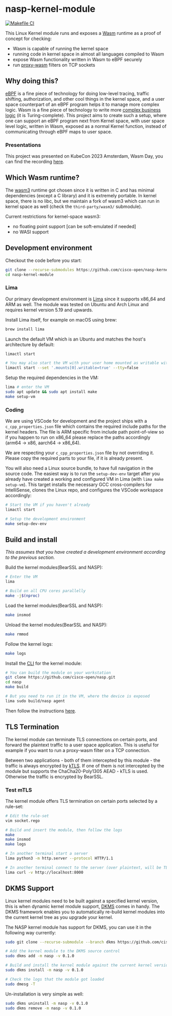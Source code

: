 # nasp-kernel-module

[![Makefile CI](https://github.com/cisco-open/nasp-kernel-module/actions/workflows/build.yml/badge.svg)](https://github.com/cisco-open/nasp-kernel-module/actions/workflows/build.yml)

This Linux Kernel module runs and exposes a [Wasm](https://webassembly.org) runtime as a proof of concept for checking:
- Wasm is capable of running the kernel space
- running code in kernel space in almost all languages compiled to Wasm
- expose Wasm functionality written in Wasm to eBPF securely
- run [proxy-wasm](https://github.com/proxy-wasm/spec) filters on TCP sockets

## Why doing this?

[eBPF](https://ebpf.io) is a fine piece of technology for doing low-level tracing, traffic shifting, authorization, and other cool things in the kernel space, and a user space counterpart of an eBPF program helps it to manage more complex logic. Wasm is a fine piece of technology to write more [complex business logic](https://www.secondstate.io/articles/ebpf-and-webassembly-whose-vm-reigns-supreme/) (it is Turing-complete). This project aims to create such a setup, where one can support an eBPF program next from Kernel space, with user space level logic, written in Wasm, exposed as a normal Kernel function, instead of communicating through eBPF maps to user space.

### Presentations

This project was presented on KubeCon 2023 Amsterdam, Wasm Day, you can find the recording [here](https://www.youtube.com/watch?v=JSKNch6piyY).

## Which Wasm runtime?

The [wasm3](https://github.com/wasm3/wasm3) runtime got chosen since it is written in C and has minimal dependencies (except a C library) and it is extremely portable. In kernel space, there is no libc, but we maintain a fork of wasm3 which can run in kernel space as well (check the `third-party/wasm3/` submodule).

Current restrictions for kernel-space wasm3:
- no floating point support [can be soft-emulated if needed]
- no WASI support

## Development environment

Checkout the code before you start:

```bash
git clone --recurse-submodules https://github.com/cisco-open/nasp-kernel-module.git
cd nasp-kernel-module
```

### Lima

Our primary development environment is [Lima](https://lima-vm.io) since it supports x86_64 and ARM as well. The module was tested on Ubuntu and Arch Linux and requires kernel version 5.19 and upwards.

Install Lima itself, for example on macOS using brew:
```bash
brew install lima
```

Launch the default VM which is an Ubuntu and matches the host's architecture by default:
```bash
limactl start

# You may also start the VM with your user home mounted as writable with this one-liner:
limactl start --set '.mounts[0].writable=true' --tty=false
```

Setup the required dependencies in the VM:

```bash
lima # enter the VM
sudo apt update && sudo apt install make
make setup-vm
```

### Coding

We are using VSCode for development and the project ships with a `c_cpp_properties.json` file which contains the required include paths for the kernel headers. The file is ARM specific from include path point-of-view so if you happen to run on x86_64 please replace the paths accordingly (arm64 -> x86, aarch64 -> x86_64).

We are respecting your `c_cpp_properties.json` file by not overriding it. Please copy the required parts to your file, if it is already present. 

You will also need a Linux source bundle, to have full navigation in the source code. The easiest way is to run the `setup-dev-env` target after you already have created a working and configured VM in Lima (with `lima make setup-vm`). This target installs the necessary GCC cross-compilers for IntelliSense, clones the Linux repo, and configures the VSCode workspace accordingly:

```bash
# Start the VM if you haven't already
limactl start

# Setup the development environment
make setup-dev-env
```

## Build and install

*This assumes that you have created a development environment according to the previous section.*

Build the kernel modules(BearSSL and NASP):

```bash
# Enter the VM
lima

# Build on all CPU cores parallelly
make -j$(nproc)
```

Load the kernel modules(BearSSL and NASP):

```bash
make insmod
```

Unload the kernel modules(BearSSL and NASP):

```bash
make rmmod
```

Follow the kernel logs:

```bash
make logs
```

Install the [CLI](https://github.com/cisco-open/nasp) for the kernel module:

```bash
# You can build the module on your workstation
git clone https://github.com/cisco-open/nasp.git
cd nasp
make build

# But you need to run it in the VM, where the device is exposed
lima sudo build/nasp agent 
```

Then follow the instructions [here](https://github.com/cisco-open/nasp#cli).

## TLS Termination

The kernel module can terminate TLS connections on certain ports, and forward the plaintext traffic to a user space application. This is useful for example if you want to run a proxy-wasm filter on a TCP connection.

Between two applications - both of them intercepted by this module - the traffic is always encrypted by [kTLS](https://docs.kernel.org/networking/tls-offload.html). If one of them is not intercepted by the module but supports the ChaCha20-Poly1305 AEAD - kTLS is used. Otherwise the traffic is encrypted by BearSSL.

### Test mTLS

The kernel module offers TLS termination on certain ports selected by a rule-set:

```bash
# Edit the rule-set
vim socket.rego

# Build and insert the module, then follow the logs
make
make insmod
make logs

# In another terminal start a server
lima python3 -m http.server --protocol HTTP/1.1

# In another terminal connect to the server (over plaintext, will be TLS terminated by the kernel)
lima curl -v http://localhost:8000
```

## DKMS Support

Linux kernel modules need to be built against a specified kernel version, this is when dynamic kernel module support, [DKMS](https://github.com/dell/dkms) comes in handy. The DKMS framework enables you to automatically re-build kernel modules into the current kernel tree as you upgrade your kernel.

The NASP kernel module has support for DKMS, you can use it in the following way currently:

```bash
sudo git clone --recurse-submodule --branch dkms https://github.com/cisco-open/nasp-kernel-module.git /usr/src/nasp-0.1.0/

# Add the kernel module to the DKMS source control
sudo dkms add -m nasp -v 0.1.0

# Build and install the kernel module against the current kernel version
sudo dkms install -m nasp -v 0.1.0

# Check the logs that the module got loaded
sudo dmesg -T
```

Un-installation is very simple as well:

```bash
sudo dkms uninstall -m nasp -v 0.1.0
sudo dkms remove -m nasp -v 0.1.0
```
